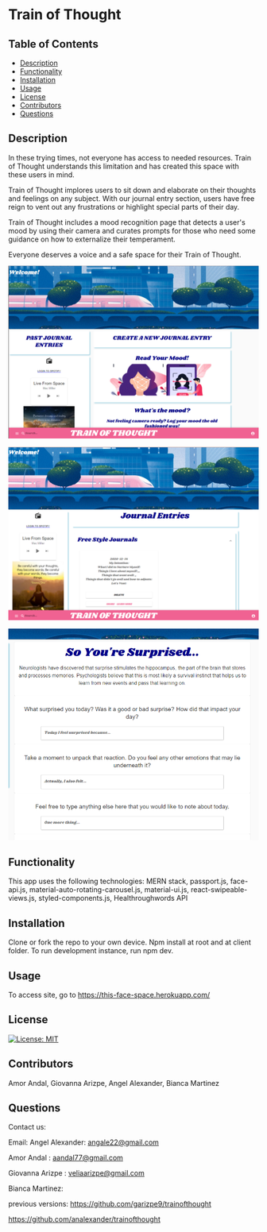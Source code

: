 # Train of Thought

## Table of Contents
* [Description](#description)
* [Functionality](#functionality)
* [Installation](#installation)
* [Usage](#usage)
* [License](#license)
* [Contributors](#contributors)
* [Questions](#questions)

## Description
In these trying times, not everyone has access to needed resources. Train of Thought understands this limitation and has created this space with these users in mind.

Train of Thought implores users to sit down and elaborate on their thoughts and feelings on any subject. With our journal entry section, users have free reign to vent out any frustrations or highlight special parts of their day.

Train of Thought includes a mood recognition page that detects a user's mood by using their camera and curates prompts for those who need some guidance on how to externalize their temperament.

Everyone deserves a voice and a safe space for their Train of Thought.

![Train of Thought Preview](client/src/Images/demo1.jpg)

![Train of Thought Preview](client/src/Images/demo2.jpg)

![Train of Thought Preview](client/src/Images/demo5.jpg)


## Functionality

This app uses the following technologies: MERN stack, passport.js, face-api.js, material-auto-rotating-carousel.js, material-ui.js, react-swipeable-views.js, styled-components.js, Healthroughwords API 


## Installation
Clone or fork the repo to your own device. Npm install at root and at client folder. To run development instance, run npm dev. 

## Usage

To access site, go to https://this-face-space.herokuapp.com/


## License
[![License: MIT](https://img.shields.io/badge/License-MIT-yellow.svg)](https://opensource.org/licenses/MIT)

## Contributors
Amor Andal, Giovanna Arizpe, Angel Alexander, Bianca Martinez

## Questions
Contact us:

Email: 
Angel Alexander: [angale22@gmail.com](angale22@gmail.com)

Amor Andal : [aandal77@gmail.com](aandal77@gmail.com)

Giovanna Arizpe : [veliaarizpe@gmail.com](veliaarizpe@gmail.com)

Bianca Martinez: 

previous versions:
https://github.com/garizpe9/trainofthought

https://github.com/analexander/trainofthought

